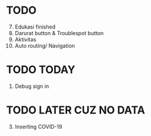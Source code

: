 # TODO
7. Edukasi finished
8. Darurat button & Troublespot button
9. Aktivitas
10. Auto routing/ Navigation

# TODO TODAY
1. Debug sign in

# TODO LATER CUZ NO DATA
3. Inserting COVID-19